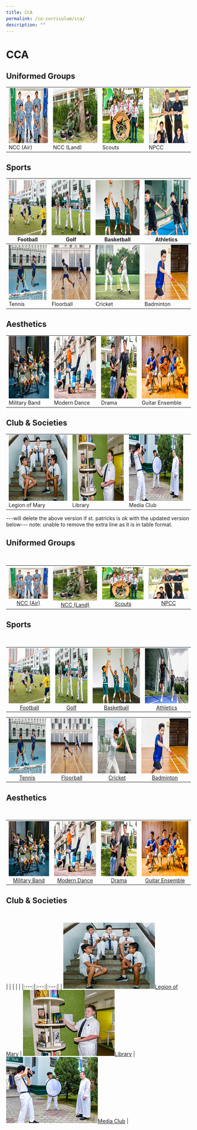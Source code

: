 ```yaml
---
title: CCA
permalink: /co-curriculum/cca/
description: ""
---
```

# CCA


## Uniformed Groups


|   |   |   |  |
| -------- | -------- | -------- | -------- | 
|  <img src="images/2022_Migration/NCCAir.jpg" style="width:250px; height:150px"> NCC (Air)    | <img src="images/2022_Migration/NCCLand_Thm.jpg" style="width:250px; height:150px"/>  NCC (Land)    | <img src="/images/2022_Migration/Scouts.jpg" style="width:250px; height:150px"/>  Scouts     |  <img src="/images/2022_Migration/NPCC.jpg" style="width:250px; height:150px"/> NPCC     |    

## Sports


<img src="/images/2022_Migration/football.jpg" style="width:250px; height:150px"/> Football  | <img src="/images/2022_Migration/Golf.jpg" style="width:250px; height:150px"/> Golf | <img src="/images/2022_Migration/Basketball.jpg" style="width:250px; height:150px"/> Basketball | <img src="/images/2022_Migration/track%20n%20Field.jpg" style="width:250px; height:150px"/> Athletics |
|-----|-----|-----|-----|
<a href="/cca/Sports/tennis/"><img src="/images/2022_Migration/tennis.jpg" style="width:250px; height:150px"/></a> Tennis  | <img src="/images/CCA_Update_Dec2022/Floorball_Thm.jpg" style="width:250px; height:150px"/> Floorball | <img src="/images/2022_Migration/Cricket.jpg" style="width:250px; height:150px"/> Cricket | <img src="/images/2022_Migration/Badminton.jpg" style="width:250px; height:150px"/> Badminton |

## Aesthetics

|   |   |   |  |
| -------- | -------- | -------- | -------- | 
<img src="images/2022_Migration/Military%20Band.jpg" style="width:250px; height:170px"/> Military Band  | <img src="images/2022_Migration/dance.jpg" style="width:250px; height:170px"/> Modern Dance | <img src="/images/2022_Migration/drama.jpg" style="width:250px; height:170px"/> Drama | <img src="/images/2022_Migration/Guitar%20Ensemble.jpg" style="width:250px; height:170px"/> Guitar Ensemble |


## Club & Societies

|   |   |   |  |
| -------- | -------- | -------- | -------- | 
 <img src="/images/2022_Migration/legion%20of%20mary.jpg" style="width:250px; height:180px"/> Legion of Mary  | <img src="/images/2022_Migration/Library.jpg" style="width:250px; height:180px"/> Library | <img src="/images/2022_Migration/media%20and%20design.jpg" style="width:250px; height:180px"/> Media Club |

---will delete the above version if st. patricks is ok with the updated version below---
note: unable to remove the extra line as it is in table format. 

##  **Uniformed Groups**

<br clear="left">

|  |  |  |  |
|:---:|:---:|:---:|:---:|
|<a href="https://staging.dgqb0jbouderh.amplifyapp.com/cca/Uniformed-Groups/ncc-air/"><img style="width:100%" src="/images/2022_Migration/NCCAir.jpg"></a>[NCC (Air)](https://staging.dgqb0jbouderh.amplifyapp.com/cca/Uniformed-Groups/ncc-air/) | <a href="https://staging.dgqb0jbouderh.amplifyapp.com/cca/Uniformed-Groups/ncc-land/"><img style="width:100%" src="/images/2022_Migration/NCCLand_Thm.jpg"></a>[NCC (Land)](https://staging.dgqb0jbouderh.amplifyapp.com/cca/Uniformed-Groups/ncc-land/) | <a href="https://staging.dgqb0jbouderh.amplifyapp.com/cca/Uniformed-Groups/scouts/"><img style="width:100%" src="/images/2022_Migration/Scouts.jpg"></a>[Scouts](https://staging.dgqb0jbouderh.amplifyapp.com/cca/Uniformed-Groups/scouts/) | <a href="https://staging.dgqb0jbouderh.amplifyapp.com/cca/Uniformed-Groups/npcc/"><img style="width:100%" src="/images/2022_Migration/NPCC.jpg"></a>[NPCC](https://staging.dgqb0jbouderh.amplifyapp.com/cca/Uniformed-Groups/npcc/)

##  **Sports**

<br clear="left">

|  |  |  |  |
|:---:|:---:|:---:|:---:|
| <a href="https://staging.dgqb0jbouderh.amplifyapp.com/cca/Sports/football/"><img style="width:250px; height:150px" src="/images/2022_Migration/football.jpg"></a>[Football](https://staging.dgqb0jbouderh.amplifyapp.com/cca/Sports/football/) | <a href="https://staging.dgqb0jbouderh.amplifyapp.com/cca/Sports/golf/"><img style="width:250px; height:150px" src="/images/2022_Migration/Golf.jpg"></a>[Golf](https://staging.dgqb0jbouderh.amplifyapp.com/cca/Sports/golf/) | <a href="https://staging.dgqb0jbouderh.amplifyapp.com/cca/Sports/basketball/"><img style="width:250px; height:150px" src="/images/2022_Migration/Basketball.jpg"></a>[Basketball](https://staging.dgqb0jbouderh.amplifyapp.com/cca/Sports/basketball/) | <a href="https://staging.dgqb0jbouderh.amplifyapp.com/cca/Sports/athletics/"><img style="width:250px; height:150px" src="/images/2022_Migration/Athletics.jpg"></a>[Athletics](https://staging.dgqb0jbouderh.amplifyapp.com/cca/Sports/athletics/) |

|  |  |  |  |
|:---:|:---:|:---:|:---:|
| <a href="https://staging.dgqb0jbouderh.amplifyapp.com/cca/Sports/tennis/"><img style="width:250px; height:150px" src="/images/2022_Migration/tennis.jpg"></a>[Tennis](https://staging.dgqb0jbouderh.amplifyapp.com/cca/Sports/tennis/) | <a href="(https://staging.dgqb0jbouderh.amplifyapp.com/cca/Sports/Floorball/"><img style="width:250px; height:150px" src="/images/CCA_Update_Dec2022/Floorball.jpeg"></a>[Floorball](https://staging.dgqb0jbouderh.amplifyapp.com/cca/Sports/Floorball/) | <a href="https://staging.dgqb0jbouderh.amplifyapp.com/cca/Sports/cricket/"><img style="width:250px; height:150px" src="/images/2022_Migration/cricket.jpg"></a>[Cricket](https://staging.dgqb0jbouderh.amplifyapp.com/cca/Sports/cricket/) | <a href="https://staging.dgqb0jbouderh.amplifyapp.com/cca/Sports/badminton/"><img style="width:250px; height:150px" src="/images/2022_Migration/Badminton.jpg"></a>[Badminton](https://staging.dgqb0jbouderh.amplifyapp.com/cca/Sports/badminton/) |

##  **Aesthetics**

<br clear="left">

|  |  |  |  |
|:---:|:---:|:---:|:---:|
|<a href="https://staging.dgqb0jbouderh.amplifyapp.com/cca/Aesthetics/military-band/"><img style="width:250px; height:150px" src="/images/2022_Migration/Military%20Band.jpg"></a>[Military Band](https://staging.dgqb0jbouderh.amplifyapp.com/cca/Aesthetics/military-band/) | <a href="https://staging.dgqb0jbouderh.amplifyapp.com/cca/Aesthetics/modern-dance/"><img style="width:250px; height:150px" src="/images/2022_Migration/dance.jpg"></a>[Modern Dance](https://staging.dgqb0jbouderh.amplifyapp.com/cca/Aesthetics/modern-dance/) | <a href="https://staging.dgqb0jbouderh.amplifyapp.com/cca/Aesthetics/drama/"><img style="width:250px; height:150px" src="/images/2022_Migration/drama.jpg"></a>[Drama](https://staging.dgqb0jbouderh.amplifyapp.com/cca/Aesthetics/drama/) | <a href="https://staging.dgqb0jbouderh.amplifyapp.com/cca/Aesthetics/guitar-ensemble/"><img style="width:250px; height:150px" src="/images/2022_Migration/Guitar%20Ensemble.jpg"></a>[Guitar Ensemble](https://staging.dgqb0jbouderh.amplifyapp.com/cca/Aesthetics/guitar-ensemble/) |

##  **Club & Societies**

<br clear="left">

|  |  |  |  |
|:---:|:---:|:---:|
| <a href="webhere"><img style="width:250px; height:180px" src="/images/2022_Migration/legion%20of%20mary.jpg"></a>[Legion of Mary](https://staging.dgqb0jbouderh.amplifyapp.com/cca/Clubs-and-Societies/legion-of-mary/) | <a href="webhere"><img style="width:250px; height:180px" src="/images/2022_Migration/Library.jpg"></a>[Library](https://staging.dgqb0jbouderh.amplifyapp.com/cca/Clubs-and-Societies/library/) | <a href="webhere"><img style="width:250px; height:180px" src="/images/2022_Migration/media%20and%20design.jpg"></a>[Media Club](https://staging.dgqb0jbouderh.amplifyapp.com/cca/Clubs-and-Societies/media-club/) |